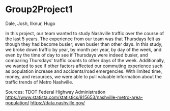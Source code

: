# Group2Project1
Dale, Josh, Ilknur, Hugo

In this project, our team wanted to study Nashville traffic over the course of the last 5 years. The experience from our team was that Thursdays felt as though they had become busier; even busier than other days. In this study, we broke down traffic by year, by month per year, by day of the week, and even by the time of day to see if Thursdays were indeed busier, and comparing Thursdays' traffic counts to other days of the week. Additionally, we wanted to see if other factors affected our commuting experience such as population increase and accidents/road emergencies. With limited time, money, and resources, we were able to pull valuable information about the traffic trends of Metro Nashville.

Sources: 
TDOT
Federal Highway Administration 
https://www.statista.com/statistics/815653/nashville-metro-area-population/
https://data.nashville.gov/
